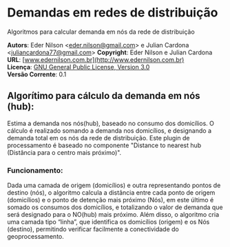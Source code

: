 # Demandas em redes de distribuição
Algoritmos para calcular demanda em nós da rede de distribuição

**Autors**: Eder Nilson <[eder.nilson@gmail.com](mailto:eder.nilson@gmail.com)>  e Julian Cardona <[juliancardona77@gmail.com](mailto:juliancardona77@gmail.com)>
**Copyright**: Eder Nilson e Julian Cardona
**URL**: [www.edernilson.com.br](http://www.edernilson.com.br)  
**Licença**: [GNU General Public License, Version 3.0](https://www.gnu.org/licenses/gpl-3.0.pt-br.html)  
**Versão Corrente**: 0.1

Algorítimo para cálculo da demanda em nós (hub):
---- 
Estima a demanda nos nós(hub), baseado no consumo dos domicílios. O cálculo é realizado somando a demanda nos domicílios, e designando a demanda total em os nós da rede de distribuição. Este plugin de processamento é baseado no componente "Distance to nearest hub (Distância para o centro mais próximo)".
### Funcionamento: 
Dada uma camada de origem (domicílios) e outra representando pontos de destino (nós), o algoritmo calcula a distância entre cada ponto de origem (domicílios) e o ponto de detenção mais próximo (Nós), em este último é somado os consumos dos domicílios, e totalizando o valor de demanda que será designado para o NO(hub) mais próximo. Além disso, o algoritmo cria uma camada tipo “linha”, que identifica os domicílios (origem) e os Nós (destino), permitindo verificar facilmente a conectividade do geoprocessamento.